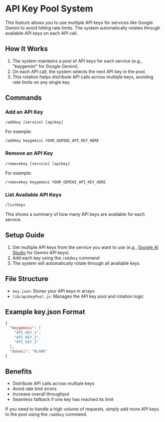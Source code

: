 # API Key Pool System

This feature allows you to use multiple API keys for services like Google Gemini to avoid hitting rate limits. The system automatically rotates through available API keys on each API call.

## How It Works

1. The system maintains a pool of API keys for each service (e.g., "keygemini" for Google Gemini).
2. On each API call, the system selects the next API key in the pool.
3. This rotation helps distribute API calls across multiple keys, avoiding rate limits on any single key.

## Commands

### Add an API Key
```
/addkey [service] [apikey]
```
For example:
```
/addkey keygemini YOUR_GEMINI_API_KEY_HERE
```

### Remove an API Key
```
/removekey [service] [apikey]
```
For example:
```
/removekey keygemini YOUR_GEMINI_API_KEY_HERE
```

### List Available API Keys
```
/listkeys
```
This shows a summary of how many API keys are available for each service.

## Setup Guide

1. Get multiple API keys from the service you want to use (e.g., [Google AI Studio](https://aistudio.google.com/app/apikey) for Gemini API keys)
2. Add each key using the `/addkey` command
3. The system will automatically rotate through all available keys

## File Structure

- `key.json`: Stores your API keys in arrays
- `lib/apiKeyPool.js`: Manages the API key pool and rotation logic

## Example key.json Format

```json
{
  "keygemini": [
    "API_KEY_1",
    "API_KEY_2",
    "API_KEY_3"
  ],
  "donasi": "BLANK"
}
```

## Benefits

- Distribute API calls across multiple keys
- Avoid rate limit errors
- Increase overall throughput
- Seamless fallback if one key has reached its limit

If you need to handle a high volume of requests, simply add more API keys to the pool using the `/addkey` command. 